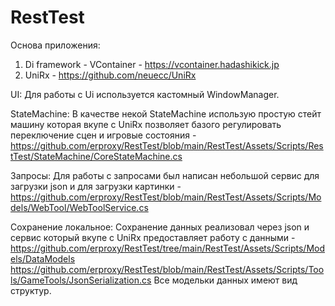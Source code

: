 # RestTest
Основа приложения:
1) Di framework - VContainer - https://vcontainer.hadashikick.jp
2) UniRx - https://github.com/neuecc/UniRx

UI:
Для работы с Ui используется кастомный WindowManager.

StateMachine:
В качестве некой StateMachine использую простую стейт машину которая вкупе с UniRx позволяет базого регулировать переключение сцен и игровые состояния - https://github.com/erproxy/RestTest/blob/main/RestTest/Assets/Scripts/RestTest/StateMachine/CoreStateMachine.cs

Запросы:
Для работы с запросами был написан небольшой сервис для загрузки json и для загрузки картинки - https://github.com/erproxy/RestTest/blob/main/RestTest/Assets/Scripts/Models/WebTool/WebToolService.cs

Сохранение локальное:
Сохранение данных реализовал через json и сервис который вкупе с UniRx предоставляет работу с данными - 
https://github.com/erproxy/RestTest/tree/main/RestTest/Assets/Scripts/Models/DataModels
https://github.com/erproxy/RestTest/blob/main/RestTest/Assets/Scripts/Tools/GameTools/JsonSerialization.cs
Все модельки данных имеют вид структур.
